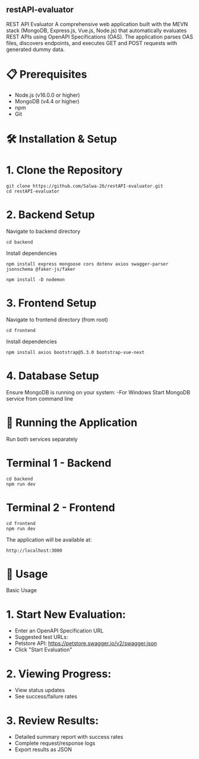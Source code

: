 ## restAPI-evaluator

REST API Evaluator
A comprehensive web application built with the MEVN stack (MongoDB, Express.js, Vue.js, Node.js) that automatically evaluates REST APIs using OpenAPI Specifications (OAS). The application parses OAS files, discovers endpoints, and executes GET and POST requests with generated dummy data.

# 📋 Prerequisites
-	Node.js (v16.0.0 or higher)
-	MongoDB (v4.4 or higher)
-	npm 
-	Git
  
# 🛠️ Installation & Setup
# 1. Clone the Repository
````
git clone https://github.com/Salwa-26/restAPI-evaluator.git
cd restAPI-evaluator
````
# 2. Backend Setup
Navigate to backend directory
````
cd backend
````
Install dependencies
````
npm install express mongoose cors dotenv axios swagger-parser jsonschema @faker-js/faker

npm install -D nodemon
````
# 3. Frontend Setup
Navigate to frontend directory (from root)

````
cd frontend
````
Install dependencies
````
npm install axios bootstrap@5.3.0 bootstrap-vue-next
````

# 4. Database Setup
Ensure MongoDB is running on your system:
-For Windows
Start MongoDB service from command line

# 🚀 Running the Application
Run both services separately
# Terminal 1 - Backend
````
cd backend
npm run dev
````
# Terminal 2 - Frontend
````
cd frontend
npm run dev
````

The application will be available at:
````
http://localhost:3000
````

# 🔧 Usage
Basic Usage
# 1.	Start New Evaluation:
-	Enter an OpenAPI Specification URL
-	Suggested test URLs:
-	Petstore API: https://petstore.swagger.io/v2/swagger.json
- Click "Start Evaluation"

# 2.	Viewing Progress:
-	View status updates
-	See success/failure rates

# 3.	Review Results:
- Detailed summary report with success rates
- Complete request/response logs
- Export results as JSON

